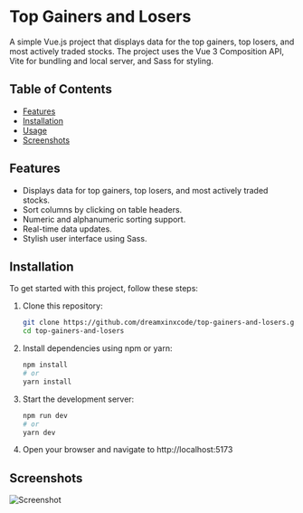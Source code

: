 # Top Gainers and Losers

A simple Vue.js project that displays data for the top gainers, top losers, and most actively traded stocks. The project uses the Vue 3 Composition API, Vite for bundling and local server, and Sass for styling.

## Table of Contents

- [Features](#features)
- [Installation](#installation)
- [Usage](#usage)
- [Screenshots](#screenshots)

## Features

- Displays data for top gainers, top losers, and most actively traded stocks.
- Sort columns by clicking on table headers.
- Numeric and alphanumeric sorting support.
- Real-time data updates.
- Stylish user interface using Sass.

## Installation

To get started with this project, follow these steps:

1. Clone this repository:

   ```bash
   git clone https://github.com/dreamxinxcode/top-gainers-and-losers.git
   cd top-gainers-and-losers
   ```

2. Install dependencies using npm or yarn:
   ```bash
   npm install
   # or
   yarn install
   ```
3. Start the development server:
   ```bash
   npm run dev
   # or
   yarn dev
   ```
4. Open your browser and navigate to http://localhost:5173

## Screenshots
![Screenshot](screenshot.png)